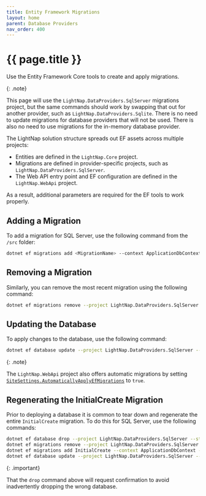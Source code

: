 ```yaml
---
title: Entity Framework Migrations
layout: home
parent: Database Providers
nav_order: 400
---
```


# {{ page.title }}

Use the Entity Framework Core tools to create and apply migrations.

{: .note}

This page will use the `LightNap.DataProviders.SqlServer` migrations project, but the same commands should work by swapping that out for another provider, such as `LightNap.DataProviders.Sqlite`. There is no need to update migrations for database providers that will not be used. There is also no need to use migrations for the in-memory database provider.

The LightNap solution structure spreads out EF assets across multiple projects:

- Entities are defined in the `LightNap.Core` project.
- Migrations are defined in provider-specific projects, such as `LightNap.DataProviders.SqlServer`.
- The Web API entry point and EF configuration are defined in the `LightNap.WebApi` project.

As a result, additional parameters are required for the EF tools to work properly.

## Adding a Migration

To add a migration for SQL Server, use the following command from the `/src` folder:

```bash
dotnet ef migrations add <MigrationName> --context ApplicationDbContext --project LightNap.DataProviders.SqlServer --startup-project LightNap.WebApi
```

## Removing a Migration

Similarly, you can remove the most recent migration using the following command:

```bash
dotnet ef migrations remove --project LightNap.DataProviders.SqlServer --startup-project LightNap.WebApi
```

## Updating the Database

To apply changes to the database, use the following command:

```bash
dotnet ef database update --project LightNap.DataProviders.SqlServer --startup-project LightNap.WebApi
```

{: .note}

The `LightNap.WebApi` project also offers automatic migrations by setting
[`SiteSettings.AutomaticallyApplyEfMigrations`](../configuring-application-settings) to `true`.

## Regenerating the InitialCreate Migration

Prior to deploying a database it is common to tear down and regenerate the entire `InitialCreate` migration. To do this for SQL Server, use the following commands:

```bash
dotnet ef database drop --project LightNap.DataProviders.SqlServer --startup-project LightNap.WebApi
dotnet ef migrations remove --project LightNap.DataProviders.SqlServer --startup-project LightNap.WebApi
dotnet ef migrations add InitialCreate --context ApplicationDbContext --project LightNap.DataProviders.SqlServer --startup-project LightNap.WebApi
dotnet ef database update --project LightNap.DataProviders.SqlServer --startup-project LightNap.WebApi
```

{: .important}

That the `drop` command above will request confirmation to avoid inadvertently dropping the wrong database.
